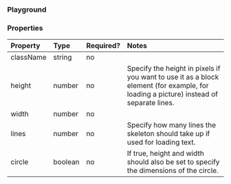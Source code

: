 <Anchor idToScrollTo="playground"><h3>Playground</h3></Anchor>

<Playground>
    <Skeleton />
</Playground>

<Anchor idToScrollTo="properties"><h3>Properties</h3></Anchor>

| Property  | Type    | Required? | Notes                                                                                                                                 |
| :-------- | :------ | :-------- | :------------------------------------------------------------------------------------------------------------------------------------ |
| className | string  | no        |                                                                                                                                       |
| height    | number  | no        | Specify the height in pixels if you want to use it as a block element (for example, for loading a picture) instead of separate lines. |
| width     | number  | no        |                                                                                                                                       |
| lines     | number  | no        | Specify how many lines the skeleton should take up if used for loading text.                                                          |
| circle    | boolean | no        | If true, height and width should also be set to specify the dimensions of the circle.                                                 |


